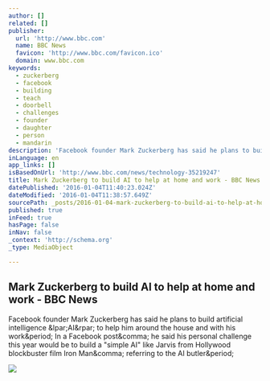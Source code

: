 ```yaml
---
author: []
related: []
publisher:
  url: 'http://www.bbc.com'
  name: BBC News
  favicon: 'http://www.bbc.com/favicon.ico'
  domain: www.bbc.com
keywords:
  - zuckerberg
  - facebook
  - building
  - teach
  - doorbell
  - challenges
  - founder
  - daughter
  - person
  - mandarin
description: 'Facebook founder Mark Zuckerberg has said he plans to build artificial intelligence (AI) to help him around the house and with his work. In a Facebook post, he said his personal challenge this year would be to build a "simple AI" like Jarvis from Hollywood blockbuster film Iron Man, referring to the AI butler.'
inLanguage: en
app_links: []
isBasedOnUrl: 'http://www.bbc.com/news/technology-35219247'
title: Mark Zuckerberg to build AI to help at home and work - BBC News
datePublished: '2016-01-04T11:40:23.024Z'
dateModified: '2016-01-04T11:38:57.649Z'
sourcePath: _posts/2016-01-04-mark-zuckerberg-to-build-ai-to-help-at-home-and-work-bbc-n.md
published: true
inFeed: true
hasPage: false
inNav: false
_context: 'http://schema.org'
_type: MediaObject

---
```

<article style=""><h1>Mark Zuckerberg to build AI to help at home and work - BBC News</h1><p>Facebook founder Mark Zuckerberg has said he plans to build artificial intelligence &amp;lpar;AI&amp;rpar; to help him around the house and with his work&amp;period; In a Facebook post&amp;comma; he said his personal challenge this year would be to build a "simple AI" like Jarvis from Hollywood blockbuster film Iron Man&amp;comma; referring to the AI butler&amp;period;</p><img src="http://ichef.bbci.co.uk/news/1024/cpsprodpb/AF42/production/_87466844_zuckerberg.jpg" /></article>